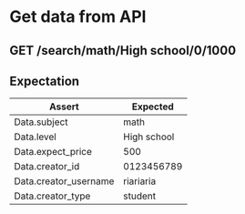 # Get data from API 

## GET /search/math/High school/0/1000

## Expectation

| Assert | Expected |
| - | - |
| Data.subject | math |
| Data.level | High school |
| Data.expect_price | 500 |
| Data.creator_id | 0123456789 |
| Data.creator_username | riariaria |
| Data.creator_type | student |


